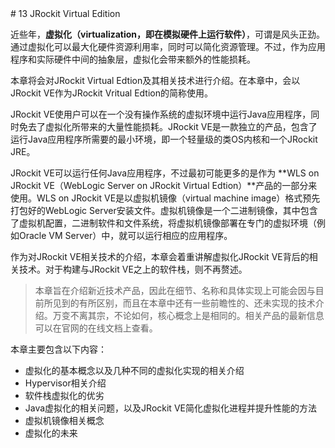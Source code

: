 <a anme="13" />
# 13 JRockit Virtual Edition

近些年，**虚拟化（virtualization，即在模拟硬件上运行软件）**，可谓是风头正劲。通过虚拟化可以最大化硬件资源利用率，同时可以简化资源管理。不过，作为应用程序和实际硬件中间的抽象层，虚拟化会带来额外的性能损耗。

本章将会对JRockit Virtual Edtion及其相关技术进行介绍。在本章中，会以JRockit VE作为JRockit Vritual Edtion的简称使用。

JRockit VE使用户可以在一个没有操作系统的虚拟环境中运行Java应用程序，同时免去了虚拟化所带来的大量性能损耗。JRockit VE是一款独立的产品，包含了运行Java应用程序所需要的最小环境，即一个轻量级的类OS内核和一个JRockit JRE。

JRockit VE可以运行任何Java应用程序，不过最初可能更多的是作为 **WLS on JRockit VE（WebLogic Server on JRockit Virtual Edtion）**产品的一部分来使用。WLS on JRockit VE是以虚拟机镜像（virtual machine image）格式预先打包好的WebLogic Server安装文件。虚拟机镜像是一个二进制镜像，其中包含了虚拟机配置，二进制软件和文件系统，将虚拟机镜像部署在专门的虚拟环境（例如Oracle VM Server）中，就可以运行相应的应用程序。

作为对JRockit VE相关技术的介绍，本章会着重讲解虚拟化JRockit VE背后的相关技术。对于构建与JRockit VE之上的软件栈，则不再赘述。

>本章旨在介绍新近技术产品，因此在细节、名称和具体实现上可能会因与目前所见到的有所区别，而且在本章中还有一些前瞻性的、还未实现的技术介绍。万变不离其宗，不论如何，核心概念上是相同的。相关产品的最新信息可以在官网的在线文档上查看。

本章主要包含以下内容：

* 虚拟化的基本概念以及几种不同的虚拟化实现的相关介绍
* Hypervisor相关介绍
* 软件栈虚拟化的优劣
* Java虚拟化的相关问题，以及JRockit VE简化虚拟化进程并提升性能的方法
* 虚拟机镜像相关概念
* 虚拟化的未来

